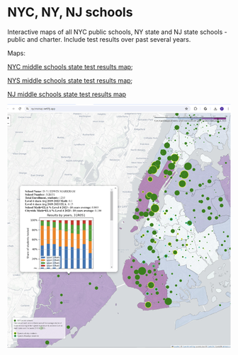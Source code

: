 # NYC, NY, NJ schools

Interactive maps of all NYC public schools, NY state and NJ state schools - public and charter. 
Include test results over past several years.

Maps: 

[NYC middle schools state test results map](https://nycmsmap.netlify.app/); 

[NYS middle schools state test results map](https://nysmsmap.netlify.app/);

[NJ middle schools state test results map](https://njmsmap.netlify.app/)

[![NYC middle schools state test results map](./images/nyc_map_screenshot.PNG)](https://nycmsmap.netlify.app/)
